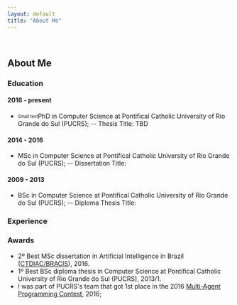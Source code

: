 ```yaml
---
layout: default
title: "About Me"
---
```


<br>

## About Me

### Education

#### 2016 - present

- <sub><sup>Small text</sup></sub>PhD in Computer Science at Pontifical Catholic University of Rio Grande do Sul (PUCRS);
	-- Thesis Title: TBD

#### 2014 - 2016

- MSc in Computer Science at Pontifical Catholic University of Rio Grande do Sul (PUCRS);
	-- Dissertation Title:

#### 2009 - 2013

- BSc in Computer Science at Pontifical Catholic University of Rio Grande do Sul (PUCRS);
	-- Diploma Thesis Title:

### Experience

### Awards

- 2º Best MSc dissertation in Artificial Intelligence in Brazil ([CTDIAC/BRACIS](http://cin.ufpe.br/~bracis2016/accepted-papers-ctdiac.html)), 2016.
- 1º Best BSc diploma thesis in Computer Science at Pontifical Catholic University of Rio Grande do Sul (PUCRS), 2013/1.
- I was part of PUCRS's team that got 1st place in the 2016 [Multi-Agent Programming Contest](https://multiagentcontest.org/2016/#results), 2016;